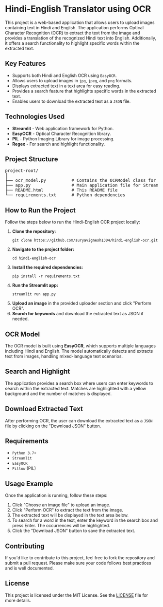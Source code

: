 <h1>Hindi-English Translator using OCR</h1>

<p>This project is a web-based application that allows users to upload images containing text in Hindi and English. The application performs Optical Character Recognition (OCR) to extract the text from the image and provides a translation of the recognized Hindi text into English. Additionally, it offers a search functionality to highlight specific words within the extracted text.</p>

<h2>Key Features</h2>
<ul>
    <li>Supports both Hindi and English OCR using <code>EasyOCR</code>.</li>
    <li>Allows users to upload images in <code>jpg</code>, <code>jpeg</code>, and <code>png</code> formats.</li>
    <li>Displays extracted text in a text area for easy reading.</li>
    <li>Provides a search feature that highlights specific words in the extracted text.</li>
    <li>Enables users to download the extracted text as a <code>JSON</code> file.</li>
</ul>

<h2>Technologies Used</h2>
<ul>
    <li><strong>Streamlit</strong> - Web application framework for Python.</li>
    <li><strong>EasyOCR</strong> - Optical Character Recognition library.</li>
    <li><strong>PIL</strong> - Python Imaging Library for image processing.</li>
    <li><strong>Regex</strong> - For search and highlight functionality.</li>
</ul>

<h2>Project Structure</h2>
<pre>
project-root/
│
├── ocr_model.py          # Contains the OCRModel class for text extraction
├── app.py                # Main application file for Streamlit
├── README.html           # This README file
└── requirements.txt      # Python dependencies
</pre>

<h2>How to Run the Project</h2>
<p>Follow the steps below to run the Hindi-English OCR project locally:</p>

<ol>
    <li><strong>Clone the repository:</strong>
        <pre><code>git clone https://github.com/suryavignesh1304/hindi-english-ocr.git</code></pre>
    </li>
    <li><strong>Navigate to the project folder:</strong>
        <pre><code>cd hindi-english-ocr</code></pre>
    </li>
    <li><strong>Install the required dependencies:</strong>
        <pre><code>pip install -r requirements.txt</code></pre>
    </li>
    <li><strong>Run the Streamlit app:</strong>
        <pre><code>streamlit run app.py</code></pre>
    </li>
    <li><strong>Upload an image</strong> in the provided uploader section and click "Perform OCR".</li>
    <li><strong>Search for keywords</strong> and download the extracted text as JSON if needed.</li>
</ol>

<h2>OCR Model</h2>
<p>The OCR model is built using <strong>EasyOCR</strong>, which supports multiple languages including Hindi and English. The model automatically detects and extracts text from images, handling mixed-language text scenarios.</p>

<h2>Search and Highlight</h2>
<p>The application provides a search box where users can enter keywords to search within the extracted text. Matches are highlighted with a <span class="highlight">yellow background</span> and the number of matches is displayed.</p>

<h2>Download Extracted Text</h2>
<p>After performing OCR, the user can download the extracted text as a <code>JSON</code> file by clicking on the "Download JSON" button.</p>

<h2>Requirements</h2>
<ul>
    <li><code>Python 3.7+</code></li>
    <li><code>Streamlit</code></li>
    <li><code>EasyOCR</code></li>
    <li><code>Pillow</code> (PIL)</li>
</ul>

<h2>Usage Example</h2>
<p>Once the application is running, follow these steps:</p>
<ol>
    <li>Click "Choose an image file" to upload an image.</li>
    <li>Click "Perform OCR" to extract the text from the image.</li>
    <li>The extracted text will be displayed in the text area below.</li>
    <li>To search for a word in the text, enter the keyword in the search box and press Enter. The occurrences will be highlighted.</li>
    <li>Click the "Download JSON" button to save the extracted text.</li>
</ol>

<h2>Contributing</h2>
<p>If you'd like to contribute to this project, feel free to fork the repository and submit a pull request. Please make sure your code follows best practices and is well documented.</p>

<h2>License</h2>
<p>This project is licensed under the MIT License. See the <a href="LICENSE">LICENSE</a> file for more details.</p>
